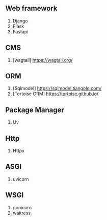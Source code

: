 ## Web framework

1. Django
2. Flask
3. Fastapi

## CMS

1. [wagtail] https://wagtail.org/

## ORM

1. [Sqlmodel] https://sqlmodel.tiangolo.com/
2. [Tortoise ORM] https://tortoise.github.io/

## Package Manager

1. Uv

## Http 

1. Httpx

## ASGI

1. uvicorn

## WSGI

1. gunicorn
2. waitress
